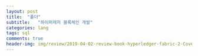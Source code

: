 ```yaml
---
layout: post
title:  "폴더"
subtitle:   "하이퍼레저 블록체인 개발"
categories: lang
tags: sql
comments: true
header-img: img/review/2019-04-02-review-book-hyperledger-fabric-2-Cover.png
---
```

